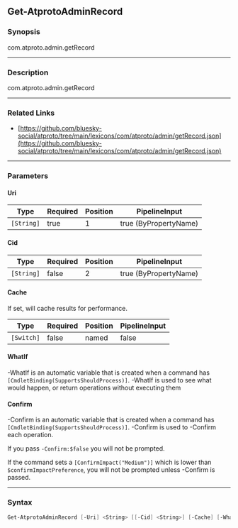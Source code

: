 Get-AtprotoAdminRecord
----------------------




### Synopsis
com.atproto.admin.getRecord



---


### Description

com.atproto.admin.getRecord



---


### Related Links
* [https://github.com/bluesky-social/atproto/tree/main/lexicons/com/atproto/admin/getRecord.json](https://github.com/bluesky-social/atproto/tree/main/lexicons/com/atproto/admin/getRecord.json)





---


### Parameters
#### **Uri**




|Type      |Required|Position|PipelineInput        |
|----------|--------|--------|---------------------|
|`[String]`|true    |1       |true (ByPropertyName)|



#### **Cid**




|Type      |Required|Position|PipelineInput        |
|----------|--------|--------|---------------------|
|`[String]`|false   |2       |true (ByPropertyName)|



#### **Cache**

If set, will cache results for performance.






|Type      |Required|Position|PipelineInput|
|----------|--------|--------|-------------|
|`[Switch]`|false   |named   |false        |



#### **WhatIf**
-WhatIf is an automatic variable that is created when a command has ```[CmdletBinding(SupportsShouldProcess)]```.
-WhatIf is used to see what would happen, or return operations without executing them
#### **Confirm**
-Confirm is an automatic variable that is created when a command has ```[CmdletBinding(SupportsShouldProcess)]```.
-Confirm is used to -Confirm each operation.

If you pass ```-Confirm:$false``` you will not be prompted.


If the command sets a ```[ConfirmImpact("Medium")]``` which is lower than ```$confirmImpactPreference```, you will not be prompted unless -Confirm is passed.



---


### Syntax
```PowerShell
Get-AtprotoAdminRecord [-Uri] <String> [[-Cid] <String>] [-Cache] [-WhatIf] [-Confirm] [<CommonParameters>]
```
